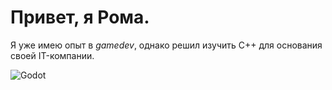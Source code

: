 # Привет, я Рома. 
Я уже имею опыт в *gamedev*, однако решил изучить C++ для основания своей IT-компании.

![Godot](https://godotengine.org/assets/logo_dark.svg)